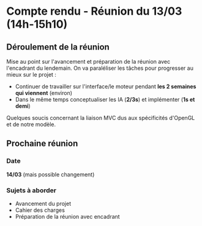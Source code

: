 # Compte rendu - Réunion du 13/03 (14h-15h10)

## Déroulement de la réunion

Mise au point sur l'avancement et préparation de la réunion avec l'encadrant du lendemain.
On va paraléliser les tâches pour progresser au mieux sur le projet :
- Continuer de travailler sur l'interface/le moteur pendant **les 2 semaines qui viennent** (environ)
- Dans le même temps conceptualiser les IA (**2/3s**) et implémenter (**1s et demi**)

Quelques soucis concernant la liaison MVC dus aux spécificités d'OpenGL et de notre modèle.


## Prochaine réunion

### Date

**14/03** (mais possible changement)

### Sujets à aborder

- Avancement du projet
- Cahier des charges
- Préparation de la réunion avec encadrant
